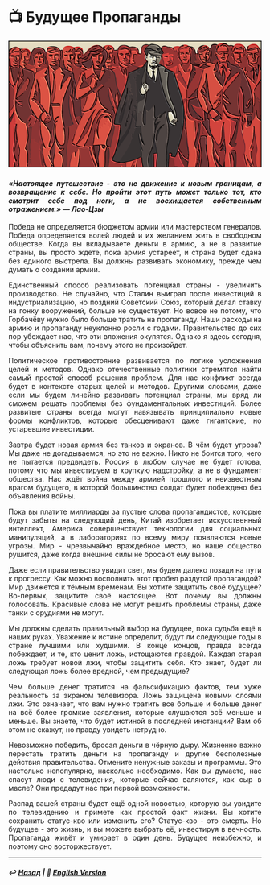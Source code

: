 # 📺 Будущее Пропаганды

![Будущее Пропаганды](image.png)

#### <p align="justify"><i>«Настоящее путешествие - это не движение к новым границам, а возвращение к себе. Но пройти этот путь может только тот, кто смотрит себе под ноги, а не восхищается собственным отражением.» — Лао-Цзы</i></p>

<p align="justify">Победа не определяется бюджетом армии или мастерством генералов. Победа определяется волей людей и их желанием жить в свободном обществе. Когда вы вкладываете деньги в армию, а не в развитие страны, вы просто ждёте, пока армия устареет, и страна будет сдана без единого выстрела. Вы должны развивать экономику, прежде чем думать о создании армии.</p>

<p align="justify">Единственный способ реализовать потенциал страны - увеличить производство. Не случайно, что Сталин выиграл после инвестиций в индустриализацию, но поздний Советский Союз, который делал ставку на гонку вооружений, больше не существует. Но вовсе не потому, что Горбачёву нужно было больше тратить на пропаганду. Наши расходы на армию и пропаганду неуклонно росли с годами. Правительство до сих пор убеждает нас, что эти вложения окупятся. Однако я здесь сегодня, чтобы объяснить вам, почему этого не произойдет.</p>

<p align="justify">Политическое противостояние развивается по логике усложнения целей и методов. Однако отечественные политики стремятся найти самый простой способ решения проблем. Для нас конфликт всегда будет в контексте старых целей и методов. Другими словами, даже если мы будем линейно развивать потенциал страны, мы вряд ли сможем решать проблемы без фундаментальных инвестиций. Более развитые страны всегда могут навязывать принципиально новые формы конфликтов, которые обесценивают даже гигантские, но устаревшие инвестиции.</p>

<p align="justify">Завтра будет новая армия без танков и экранов. В чём будет угроза? Мы даже не догадываемся, но это не важно. Никто не боится того, чего не пытается предвидеть. Россия в любом случае не будет готова, потому что мы инвестируем в хрупкую надстройку, а не в фундамент общества. Нас ждёт война между армией прошлого и неизвестным врагом будущего, в которой большинство солдат будет побеждено без объявления войны.</p>

<p align="justify">Пока вы платите миллиарды за пустые слова пропагандистов, которые будут забыты на следующий день, Китай изобретает искусственный интеллект, Америка совершенствует технологии для социальных манипуляций, а в лабораториях по всему миру появляются новые угрозы. Мир - чрезвычайно враждебное место, но наше общество рушится, даже когда внешние силы не бросают ему вызов.</p>

<p align="justify">Даже если правительство увидит свет, мы будем далеко позади на пути к прогрессу. Как можно восполнить этот пробел раздутой пропагандой? Мир движется к тёмным временам. Вы хотите защитить своё будущее? Во-первых, защитите своё настоящее. Вот почему вы должны голосовать. Красивые слова не могут решить проблемы страны, даже танки с орудиями не могут.</p>

<p align="justify">Мы должны сделать правильный выбор на будущее, пока судьба ещё в наших руках. Уважение к истине определит, будут ли следующие годы в стране лучшими или худшими. В конце концов, правда всегда побеждает, и те, кто ценит ложь, истощаются правдой. Каждая старая ложь требует новой лжи, чтобы защитить себя. Кто знает, будет ли следующая ложь более вредной, чем предыдущие?</p>

<p align="justify">Чем больше денег тратится на фальсификацию фактов, тем хуже реальность за экраном телевизора. Ложь защищена новыми слоями лжи. Это означает, что вам нужно тратить все больше и больше денег на всё более громкие заявления, которые слушаются всё меньше и меньше. Вы знаете, что будет истиной в последней инстанции? Вам об этом не скажут, но правду увидеть нетрудно.</p>

<p align="justify">Невозможно победить, бросая деньги в чёрную дыру. Жизненно важно перестать тратить деньги на пропаганду и другие бесполезные действия правительства. Отмените ненужные заказы и программы. Это настолько непопулярно, насколько необходимо. Как вы думаете, нас спасут люди с телевидения, которые сейчас валяются, как сыр в масле? Они предадут нас при первой возможности.</p>

<p align="justify">Распад вашей страны будет ещё одной новостью, которую вы увидите по телевидению и примете как простой факт жизни. Вы хотите сохранить статус-кво или изменить его? Статус-кво - это смерть. Но будущее - это жизнь, и вы можете выбрать её, инвестируя в вечность. Пропаганда живёт и умирает в один день. Будущее неизбежно, и поэтому оно восторжествует.</p>

***

##### ↩️ [Назад](/index-2.md) | 🗽 [English Version](english.md)
